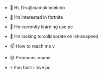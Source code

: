 - 👋 Hi, I’m @mamokincekino
- 👀 I’m interested in fortnite
- 🌱 I’m currently learning use pc
- 💞️ I’m looking to collaborate on ishowspeed
- 📫 How to reach me v

- 😄 Pronouns: mame
- ⚡ Fun fact: i love pc

<!---
mamokincekino/mamokincekino is a ✨ special ✨ repository because its `README.md` (this file) appears on your GitHub profile.
You can click the Preview link to take a look at your changes.
--->
